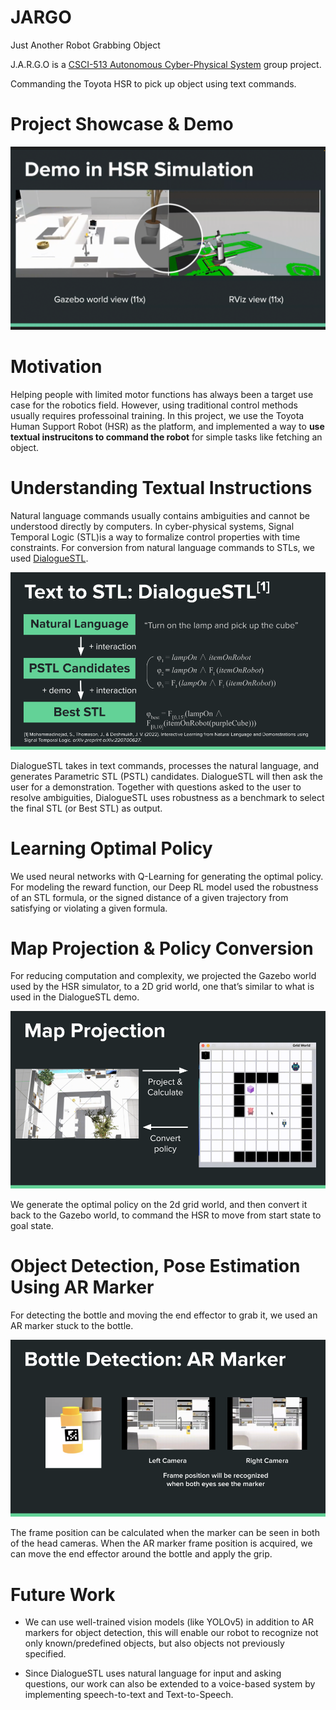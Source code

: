 # JARGO
Just Another Robot Grabbing Object

J.A.R.G.O is a [CSCI-513 Autonomous Cyber-Physical System](https://jdeshmukh.github.io/teaching/cs513-autocps-fall-2022/index.html) group project.

Commanding the Toyota HSR to pick up object using text commands.

# Project Showcase & Demo
[![Project Showcase & Demo](thumbnail.png)](https://www.youtube.com/watch?v=cWky8y4daVY)

# Motivation
Helping people with limited motor functions has always been a target use case for the robotics field. However, using traditional control methods usually requires professoinal training. In this project, we use the Toyota Human Support Robot (HSR) as the platform, and implemented a way to **use textual instrucitons to command the robot** for simple tasks like fetching an object.

# Understanding Textual Instructions
Natural language commands usually contains ambiguities and cannot be understood directly by computers. In cyber-physical systems, Signal Temporal Logic (STL)is a way to formalize control properties with time constraints. For conversion from natural language commands to STLs, we used [DialogueSTL](https://arxiv.org/abs/2207.00627). 

![DialogueSTL](text2stl.png)

DialogueSTL takes in text commands, processes the natural language, and generates Parametric STL (PSTL) candidates. DialogueSTL will then ask the user for a demonstration. Together with questions asked to the user to resolve ambiguities, DialogueSTL uses robustness as a benchmark to select the final STL (or Best STL) as output.

# Learning Optimal Policy
We used neural networks with Q-Learning for generating the optimal policy. For modeling the reward function, our Deep RL model used the robustness of an STL formula, or the signed distance of a given trajectory from satisfying or violating a given formula.

# Map Projection & Policy Conversion
For reducing computation and complexity, we projected the Gazebo world used by the HSR simulator, to a 2D grid world, one that’s similar to what is used in the DialogueSTL demo. 

![](map_projection.png)

We generate the optimal policy on the 2d grid world, and then convert it back to the Gazebo world, to command the HSR to move from start state to goal state.

# Object Detection, Pose Estimation Using AR Marker
For detecting the bottle and moving the end effector to grab it, we used an AR marker stuck to the bottle. 

![](armarker.png)

The frame position can be calculated when the marker can be seen in both of the head cameras. When the AR marker frame position is acquired, we can move the end effector around the bottle and apply the grip.

# Future Work
- We can use well-trained vision models (like YOLOv5) in addition to AR markers for object detection, this will enable our robot to recognize not only known/predefined objects, but also objects not previously specified.

- Since DialogueSTL uses natural language for input and asking questions, our work can also be extended to a voice-based system by implementing speech-to-text and Text-to-Speech.
